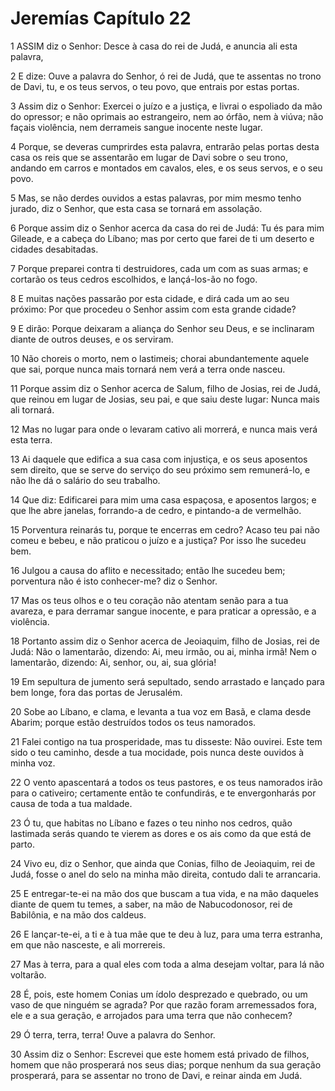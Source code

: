 # Jeremías Capítulo 22

1	ASSIM diz o Senhor: Desce à casa do rei de Judá, e anuncia ali esta palavra,

2	E dize: Ouve a palavra do Senhor, ó rei de Judá, que te assentas no trono de Davi, tu, e os teus servos, o teu povo, que entrais por estas portas.

3	Assim diz o Senhor: Exercei o juízo e a justiça, e livrai o espoliado da mão do opressor; e não oprimais ao estrangeiro, nem ao órfão, nem à viúva; não façais violência, nem derrameis sangue inocente neste lugar.

4	Porque, se deveras cumprirdes esta palavra, entrarão pelas portas desta casa os reis que se assentarão em lugar de Davi sobre o seu trono, andando em carros e montados em cavalos, eles, e os seus servos, e o seu povo.

5	Mas, se não derdes ouvidos a estas palavras, por mim mesmo tenho jurado, diz o Senhor, que esta casa se tornará em assolação.

6	Porque assim diz o Senhor acerca da casa do rei de Judá: Tu és para mim Gileade, e a cabeça do Líbano; mas por certo que farei de ti um deserto e cidades desabitadas.

7	Porque preparei contra ti destruidores, cada um com as suas armas; e cortarão os teus cedros escolhidos, e lançá-los-ão no fogo.

8	E muitas nações passarão por esta cidade, e dirá cada um ao seu próximo: Por que procedeu o Senhor assim com esta grande cidade?

9	E dirão: Porque deixaram a aliança do Senhor seu Deus, e se inclinaram diante de outros deuses, e os serviram.

10	Não choreis o morto, nem o lastimeis; chorai abundantemente aquele que sai, porque nunca mais tornará nem verá a terra onde nasceu.

11	Porque assim diz o Senhor acerca de Salum, filho de Josias, rei de Judá, que reinou em lugar de Josias, seu pai, e que saiu deste lugar: Nunca mais ali tornará.

12	Mas no lugar para onde o levaram cativo ali morrerá, e nunca mais verá esta terra.

13	Ai daquele que edifica a sua casa com injustiça, e os seus aposentos sem direito, que se serve do serviço do seu próximo sem remunerá-lo, e não lhe dá o salário do seu trabalho.

14	Que diz: Edificarei para mim uma casa espaçosa, e aposentos largos; e que lhe abre janelas, forrando-a de cedro, e pintando-a de vermelhão.

15	Porventura reinarás tu, porque te encerras em cedro? Acaso teu pai não comeu e bebeu, e não praticou o juízo e a justiça? Por isso lhe sucedeu bem.

16	Julgou a causa do aflito e necessitado; então lhe sucedeu bem; porventura não é isto conhecer-me? diz o Senhor.

17	Mas os teus olhos e o teu coração não atentam senão para a tua avareza, e para derramar sangue inocente, e para praticar a opressão, e a violência.

18	Portanto assim diz o Senhor acerca de Jeoiaquim, filho de Josias, rei de Judá: Não o lamentarão, dizendo: Ai, meu irmão, ou ai, minha irmã! Nem o lamentarão, dizendo: Ai, senhor, ou, ai, sua glória!

19	Em sepultura de jumento será sepultado, sendo arrastado e lançado para bem longe, fora das portas de Jerusalém.

20	Sobe ao Líbano, e clama, e levanta a tua voz em Basã, e clama desde Abarim; porque estão destruídos todos os teus namorados.

21	Falei contigo na tua prosperidade, mas tu disseste: Não ouvirei. Este tem sido o teu caminho, desde a tua mocidade, pois nunca deste ouvidos à minha voz.

22	O vento apascentará a todos os teus pastores, e os teus namorados irão para o cativeiro; certamente então te confundirás, e te envergonharás por causa de toda a tua maldade.

23	Ó tu, que habitas no Líbano e fazes o teu ninho nos cedros, quão lastimada serás quando te vierem as dores e os ais como da que está de parto.

24	Vivo eu, diz o Senhor, que ainda que Conias, filho de Jeoiaquim, rei de Judá, fosse o anel do selo na minha mão direita, contudo dali te arrancaria.

25	E entregar-te-ei na mão dos que buscam a tua vida, e na mão daqueles diante de quem tu temes, a saber, na mão de Nabucodonosor, rei de Babilônia, e na mão dos caldeus.

26	E lançar-te-ei, a ti e à tua mãe que te deu à luz, para uma terra estranha, em que não nasceste, e ali morrereis.

27	Mas à terra, para a qual eles com toda a alma desejam voltar, para lá não voltarão.

28	É, pois, este homem Conias um ídolo desprezado e quebrado, ou um vaso de que ninguém se agrada? Por que razão foram arremessados fora, ele e a sua geração, e arrojados para uma terra que não conhecem?

29	Ó terra, terra, terra! Ouve a palavra do Senhor.

30	Assim diz o Senhor: Escrevei que este homem está privado de filhos, homem que não prosperará nos seus dias; porque nenhum da sua geração prosperará, para se assentar no trono de Davi, e reinar ainda em Judá.

